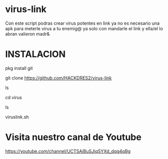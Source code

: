 # virus-link
Con este script podras crear virus potentes en link ya no es necesario una apk para meterle virus a tu enemig@ ya solo con mandarle el link y ella/el lo abran valieron madr&amp;

# INSTALACION 

pkg install git

git clone https://github.com/HACKDRES2/virus-link

ls 

cd virus

ls

viruslink.sh

# Visita nuestro canal de Youtube

https://youtube.com/channel/UCTSAjBuSJiqSYXd_dqg4qBg
